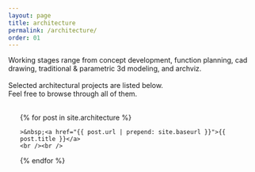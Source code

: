 ```yaml
---
layout: page
title: architecture
permalink: /architecture/
order: 01
---
```


<!-- INSERTED PROJECTS -->
Working stages range from concept development, function planning, cad drawing, traditional & parametric 3d modeling, and archviz.
<br /><br />
Selected architectural projects are listed below.
<br />
Feel free to browse through all of them.
<br /><br />

<ul class="post-list">
  {% for post in site.architecture %}

    >&nbsp;<a href="{{ post.url | prepend: site.baseurl }}">{{ post.title }}</a>
    <br /><br />

  {% endfor %}
</ul>

<!-- INSERTED PROJECTS - CLOSED -->
